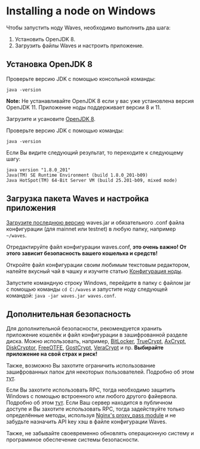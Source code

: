 # Installing a node on Windows

Чтобы запустить ноду Waves, необходимо выполнить два шага:

1. Установить OpenJDK 8.
2. Загрузить файлы Waves и настроить приложение.

## Установка OpenJDK 8

Проверьте версию JDK с помощью консольной команды:

```
java -version
```

**Note:** Не устанавливайте OpenJDK 8 если у вас уже установлена версия OpenJDK 11. Приложение ноды поддерживает версии 8 и 11.

Загрузите и усановите [OpenJDK 8](https://access.redhat.com/documentation/en-us/openjdk/8/html/openjdk_8_for_windows_getting_started_guide/getting_started_with_openjdk_for_windows).

Проверьте версию JDK с помощью команды:

```
java -version
```

Если Вы видите следующий результат, то переходите к следующему шагу:

```
java version "1.8.0_201"
Java(TM) SE Runtime Environment (build 1.8.0_201-b09)
Java HotSpot(TM) 64-Bit Server VM (build 25.201-b09, mixed mode)
```

## Загрузка пакета Waves и настройка приложения

[Загрузите последнюю версию](https://github.com/wavesplatform/Waves/releases) waves.jar и обязательного .conf файла конфигурации (для mainnet или testnet) в любую папку, например `~/waves`.

Отредактируйте файл конфигурации waves.conf, **это очень важно! От этого зависит безопасность вашего кошелька и средств!**

Откройте файл конфигурации своим любимым текстовым редактором, налейте вкусный чай в чашку и изучите статью  [Конфигурация ноды](/waves-node/node-configuration.md).

Запустите командную строку Windows, перейдите в папку с файлом jar с помощью команды `cd C:/waves` и запустите ноду следующей командой: `java -jar waves.jar waves.conf`.

## Дополнительная безопасность

Для дополнительной безопасности, рекомендуется хранить приложение кошелёк и файл конфигурации в зашифрованной разделе диска. Можно использовать, например, [BitLocker](https://technet.microsoft.com/en-us/library/cc731549%28v=ws.10%29.aspx), [TrueCrypt](http://truecrypt.sourceforge.net/), [AxCrypt](http://www.axcrypt.net/), [DiskCryptor](https://diskcryptor.net/), [FreeOTFE](https://sourceforge.net/projects/freeotfe.mirror/), [GostCrypt](https://www.gostcrypt.org/), [VeraCrypt](https://veracrypt.codeplex.com/) и пр. **Выбирайте приложение на свой страх и риск!**

Также, возможно Вы захотите ограничить использование зашифрованных папок для некоторых пользователей. Подробно об этом [тут](https://technet.microsoft.com/en-us/library/cc754344%28v=ws.11%29.aspx).

Если Вы захотите использовать RPC, тогда необходимо защитить Windows с помощью встроенного или любого другого файервола. Подробно об этом [тут](http://www.howtogeek.com/112564/how-to-create-advanced-firewall-rules-in-the-windows-firewall/). Если Ваш сервер находится в публичном доступе и Вы захотите использовать RPC, тогда задействуйте только определённые методы, используя [Nginx's proxy\_pass module](http://nginx.org/ru/docs/http/ngx_http_proxy_module.html) и не забудьте назначить API key хэш в файле конфигурации Waves.

Также, не забывайте своевременно обновлять операционную систему и программное обеспечение системы безопасности.
